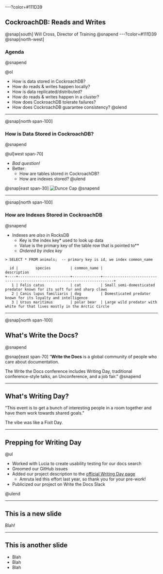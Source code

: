 ---?color=#111D39
## CockroachDB: Reads and Writes
@snap[south]
Will Cross, Director of Training
@snapend
---?color=#111D39
@snap[north-west]
### Agenda
@snapend

@ol
- How is data stored in CockroachDB?
- How do reads & writes happen locally?
- How is data replicated/distributed?
- How do reads & writes happen in a cluster?
- How does CockroachDB tolerate failures?
- How does CockroachDB guarantee consistency?
@olend
---
@snap[north span-100]
### How is Data Stored in CockroachDB?
@snapend

@ul[west span-70]
- *Bad question!*
- Better:
  - How are tables stored in CockroachDB?
  - How are indexes stored?
@ulend

@snap[east span-30]
![Dunce Cap](https://static.tvtropes.org/pmwiki/pub/images/dunce_hat.jpg)
@snapend

---
@snap[north span-100]
### How are Indexes Stored in CockroachDB
@snapend

- Indexes are _also_ in RocksDB
  - Key is the index key\* used to look up data
  - Value is the primary key of the table row that is pointed to\*\*
  - *Ordered by index key*

```SQL[span-100]
> SELECT * FROM animals;  -- primary key is id, we index common_name
                                   
  id |        species         | common_name |                                description
+----+------------------------+-------------+---------------------------------------------------------------------------+
   1 | Felis catus            | cat         | Small semi-domesticated predator known for its soft fur and sharp claws
   2 | Canis lupus familiaris | dog         | Domesticated predator known for its loyalty and intelligence
   3 | Ursus maritimus        | polar bear  | Large wild predator with white fur that lives mostly in the Arctic Circle
```

---


@snap[north span-100]
## What's Write the Docs?
@snapend

@snap[east span-70]
“**Write the Docs** is a global community of people who care about documentation.

The Write the Docs conference includes Writing Day, traditional conference-style talks, an Unconference, and a job fair.”
@snapend

---

## What's Writing Day?

“This event is to get a bunch of interesting people in a room together and have them work towards shared goals.”

The vibe was like a Fixit Day.

---

## Prepping for Writing Day

@ul

- Worked with Lucia to create usability testing for our docs search
- Groomed our GitHub issues
- Added our project description to the [official Writing Day page](https://www.writethedocs.org/conf/portland/2019/writing-day/#write-cockroachdb-docs)
    - Amruta led this effort last year, so thank you for your pre-work!
- Publicized our project on Write the Docs Slack

@ulend

---

## This is a new slide

Blah!

---

## This is another slide

- Blah
- Blah
- Blah
